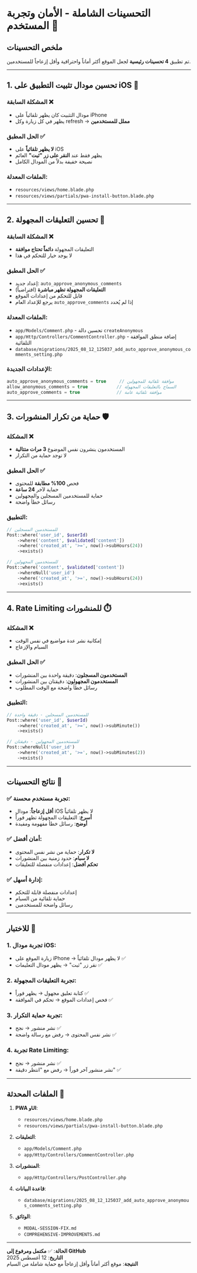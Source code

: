 # التحسينات الشاملة - الأمان وتجربة المستخدم 🚀

## ملخص التحسينات

تم تطبيق **4 تحسينات رئيسية** لجعل الموقع أكثر أماناً واحترافية وأقل إزعاجاً للمستخدمين.

---

## 1. تحسين مودال تثبيت التطبيق على iOS 📱

### المشكلة السابقة ❌
- مودال التثبيت كان يظهر تلقائياً على iPhone
- يظهر في كل زيارة وكل refresh → **مملل للمستخدمين**

### الحل المطبق ✅
- **لا يظهر تلقائياً** على iOS
- يظهر فقط عند **النقر على زر "ثبت"** العائم
- نصيحة خفيفة بدلاً من المودال الكامل

### الملفات المعدلة:
- `resources/views/home.blade.php`
- `resources/views/partials/pwa-install-button.blade.php`

---

## 2. تحسين التعليقات المجهولة 💬

### المشكلة السابقة ❌
- التعليقات المجهولة **دائماً تحتاج موافقة**
- لا يوجد خيار للتحكم في هذا

### الحل المطبق ✅
- إعداد جديد: `auto_approve_anonymous_comments`
- **التعليقات المجهولة تظهر مباشرة** (افتراضياً)
- قابل للتحكم من إعدادات الموقع
- يرجع للإعداد العام `auto_approve_comments` إذا لم يُحدد

### الملفات المعدلة:
- `app/Models/Comment.php` - تحسين دالة `createAnonymous`
- `app/Http/Controllers/CommentController.php` - إضافة منطق الموافقة التلقائية
- `database/migrations/2025_08_12_125037_add_auto_approve_anonymous_comments_setting.php`

### الإعدادات الجديدة:
```php
auto_approve_anonymous_comments = true     // موافقة تلقائية للمجهولين
allow_anonymous_comments = true           // السماح بالتعليقات المجهولة
auto_approve_comments = true              // موافقة تلقائية عامة
```

---

## 3. حماية من تكرار المنشورات 🛡️

### المشكلة ❌
- المستخدمون ينشرون نفس الموضوع **3 مرات متتالية**
- لا توجد حماية من التكرار

### الحل المطبق ✅
- فحص **100% مطابقة** للمحتوى
- حماية لآخر **24 ساعة**
- حماية للمستخدمين المسجلين والمجهولين
- رسائل خطأ واضحة

### التطبيق:
```php
// للمستخدمين المسجلين
Post::where('user_id', $userId)
    ->where('content', $validated['content'])
    ->where('created_at', '>=', now()->subHours(24))
    ->exists()

// للمستخدمين المجهولين  
Post::where('content', $validated['content'])
    ->whereNull('user_id')
    ->where('created_at', '>=', now()->subHours(24))
    ->exists()
```

---

## 4. Rate Limiting للمنشورات ⏱️

### المشكلة ❌
- إمكانية نشر عدة مواضيع في نفس الوقت
- السبام والإزعاج

### الحل المطبق ✅
- **المستخدمون المسجلون**: دقيقة واحدة بين المنشورات
- **المستخدمون المجهولون**: دقيقتان بين المنشورات
- رسائل خطأ واضحة مع الوقت المطلوب

### التطبيق:
```php
// للمستخدمين المسجلين - دقيقة واحدة
Post::where('user_id', $userId)
    ->where('created_at', '>=', now()->subMinute())
    ->exists()

// للمستخدمين المجهولين - دقيقتان
Post::whereNull('user_id')
    ->where('created_at', '>=', now()->subMinutes(2))
    ->exists()
```

---

## نتائج التحسينات 🎉

### ✅ تجربة مستخدم محسنة:
- **أقل إزعاجاً**: مودال iOS لا يظهر تلقائياً
- **أسرع**: التعليقات المجهولة تظهر فوراً
- **أوضح**: رسائل خطأ مفهومة ومفيدة

### ✅ أمان أفضل:
- **لا تكرار**: حماية من نشر نفس المحتوى
- **لا سبام**: حدود زمنية بين المنشورات
- **تحكم أفضل**: إعدادات منفصلة للتعليقات

### ✅ إدارة أسهل:
- إعدادات منفصلة قابلة للتحكم
- حماية تلقائية من السبام
- رسائل واضحة للمستخدمين

---

## للاختبار 🧪

### 1. تجربة مودال iOS:
- زيارة الموقع على iPhone → لا يظهر مودال تلقائياً ✅
- نقر زر "ثبت" → يظهر مودال التعليمات ✅

### 2. تجربة التعليقات المجهولة:
- كتابة تعليق مجهول → يظهر فوراً ✅
- فحص إعدادات الموقع → تحكم في الموافقة ✅

### 3. تجربة حماية التكرار:
- نشر منشور → نجح ✅
- نشر نفس المحتوى → رفض مع رسالة واضحة ✅

### 4. تجربة Rate Limiting:
- نشر منشور → نجح ✅  
- نشر منشور آخر فوراً → رفض مع "انتظر دقيقة" ✅

---

## الملفات المحدثة 📁

1. **PWA وUI**:
   - `resources/views/home.blade.php`
   - `resources/views/partials/pwa-install-button.blade.php`

2. **التعليقات**:
   - `app/Models/Comment.php`
   - `app/Http/Controllers/CommentController.php`

3. **المنشورات**:
   - `app/Http/Controllers/PostController.php`

4. **قاعدة البيانات**:
   - `database/migrations/2025_08_12_125037_add_auto_approve_anonymous_comments_setting.php`

5. **الوثائق**:
   - `MODAL-SESSION-FIX.md`
   - `COMPREHENSIVE-IMPROVEMENTS.md`

---

**الحالة**: ✅ **مكتمل ومرفوع إلى GitHub**  
**التاريخ**: 12 أغسطس 2025  
**النتيجة**: موقع أكثر أماناً وأقل إزعاجاً مع حماية شاملة من السبام
